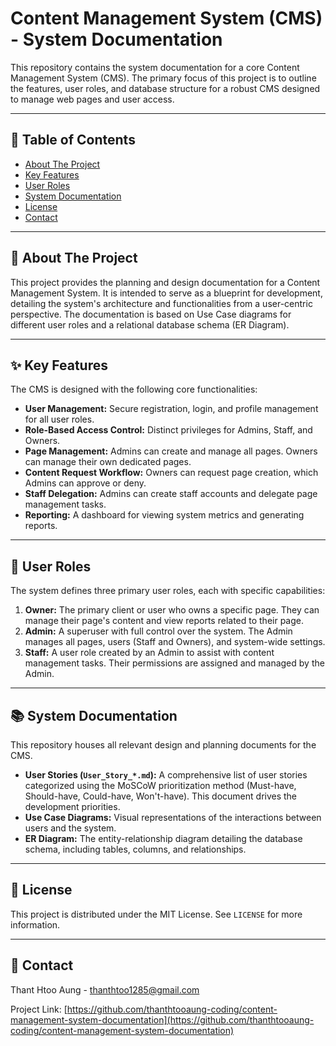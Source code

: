 # Content Management System (CMS) - System Documentation

This repository contains the system documentation for a core Content Management System (CMS). The primary focus of this project is to outline the features, user roles, and database structure for a robust CMS designed to manage web pages and user access.

---

## 📖 Table of Contents

* [About The Project](#-about-the-project)
* [Key Features](#-key-features)
* [User Roles](#-user-roles)
* [System Documentation](#-system-documentation)
* [License](#-license)
* [Contact](#-contact)

---

## 🌟 About The Project

This project provides the planning and design documentation for a Content Management System. It is intended to serve as a blueprint for development, detailing the system's architecture and functionalities from a user-centric perspective. The documentation is based on Use Case diagrams for different user roles and a relational database schema (ER Diagram).

---

## ✨ Key Features

The CMS is designed with the following core functionalities:

* **User Management:** Secure registration, login, and profile management for all user roles.
* **Role-Based Access Control:** Distinct privileges for Admins, Staff, and Owners.
* **Page Management:** Admins can create and manage all pages. Owners can manage their own dedicated pages.
* **Content Request Workflow:** Owners can request page creation, which Admins can approve or deny.
* **Staff Delegation:** Admins can create staff accounts and delegate page management tasks.
* **Reporting:** A dashboard for viewing system metrics and generating reports.

---

## 👥 User Roles

The system defines three primary user roles, each with specific capabilities:

1.  **Owner:** The primary client or user who owns a specific page. They can manage their page's content and view reports related to their page.
2.  **Admin:** A superuser with full control over the system. The Admin manages all pages, users (Staff and Owners), and system-wide settings.
3.  **Staff:** A user role created by an Admin to assist with content management tasks. Their permissions are assigned and managed by the Admin.

---

## 📚 System Documentation

This repository houses all relevant design and planning documents for the CMS.

* **User Stories (`User_Story_*.md`):** A comprehensive list of user stories categorized using the MoSCoW prioritization method (Must-have, Should-have, Could-have, Won't-have). This document drives the development priorities.
* **Use Case Diagrams:** Visual representations of the interactions between users and the system.
* **ER Diagram:** The entity-relationship diagram detailing the database schema, including tables, columns, and relationships.

---

## 📄 License

This project is distributed under the MIT License. See `LICENSE` for more information.

---

## 📧 Contact

Thant Htoo Aung - [thanthtoo1285@gmail.com](mailto:thanthtoo1285@gmail.com)

Project Link: [https://github.com/thanthtooaung-coding/content-management-system-documentation](https://github.com/thanthtooaung-coding/content-management-system-documentation)
